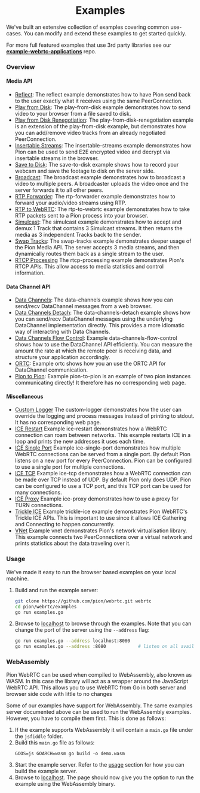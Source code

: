 <h1 align="center">
  Examples
</h1>

We've built an extensive collection of examples covering common use-cases. You can modify and extend these examples to get started quickly.

For more full featured examples that use 3rd party libraries see our **[example-webrtc-applications](https://github.com/pion/example-webrtc-applications)** repo.

### Overview
#### Media API
* [Reflect](reflect): The reflect example demonstrates how to have Pion send back to the user exactly what it receives using the same PeerConnection.
* [Play from Disk](play-from-disk): The play-from-disk example demonstrates how to send video to your browser from a file saved to disk.
* [Play from Disk Renegotiation](play-from-disk-renegotiation): The play-from-disk-renegotiation example is an extension of the play-from-disk example, but demonstrates how you can add/remove video tracks from an already negotiated PeerConnection.
* [Insertable Streams](insertable-streams): The insertable-streams example demonstrates how Pion can be used to send E2E encrypted video and decrypt via insertable streams in the browser.
* [Save to Disk](save-to-disk): The save-to-disk example shows how to record your webcam and save the footage to disk on the server side.
* [Broadcast](broadcast): The broadcast example demonstrates how to broadcast a video to multiple peers. A broadcaster uploads the video once and the server forwards it to all other peers.
* [RTP Forwarder](rtp-forwarder): The rtp-forwarder example demonstrates how to forward your audio/video streams using RTP.
* [RTP to WebRTC](rtp-to-webrtc): The rtp-to-webrtc example demonstrates how to take RTP packets sent to a Pion process into your browser.
* [Simulcast](simulcast): The simulcast example demonstrates how to accept and demux 1 Track that contains 3 Simulcast streams. It then returns the media as 3 independent Tracks back to the sender.
* [Swap Tracks](swap-tracks): The swap-tracks example demonstrates deeper usage of the Pion Media API. The server accepts 3 media streams, and then dynamically routes them back as a single stream to the user.
* [RTCP Processing](rtcp-processing) The rtcp-processing example demonstrates Pion's RTCP APIs. This allow access to media statistics and control information.

#### Data Channel API
* [Data Channels](data-channels): The data-channels example shows how you can send/recv DataChannel messages from a web browser.
* [Data Channels Detach](data-channels-detach): The data-channels-detach example shows how you can send/recv DataChannel messages using the underlying DataChannel implementation directly. This provides a more idiomatic way of interacting with Data Channels.
* [Data Channels Flow Control](data-channels-flow-control): Example data-channels-flow-control shows how to use the DataChannel API efficiently. You can measure the amount the rate at which the remote peer is receiving data, and structure your application accordingly.
* [ORTC](ortc): Example ortc shows how you an use the ORTC API for DataChannel communication.
* [Pion to Pion](pion-to-pion): Example pion-to-pion is an example of two pion instances communicating directly! It therefore has no corresponding web page.

#### Miscellaneous
* [Custom Logger](custom-logger) The custom-logger demonstrates how the user can override the logging and process messages instead of printing to stdout. It has no corresponding web page.
* [ICE Restart](ice-restart) Example ice-restart demonstrates how a WebRTC connection can roam between networks. This example restarts ICE in a loop and prints the new addresses it uses each time.
* [ICE Single Port](ice-single-port) Example ice-single-port demonstrates how multiple WebRTC connections can be served from a single port. By default Pion listens on a new port for every PeerConnection. Pion can be configured to use a single port for multiple connections.
* [ICE TCP](ice-tcp) Example ice-tcp demonstrates how a WebRTC connection can be made over TCP instead of UDP. By default Pion only does UDP. Pion can be configured to use a TCP port, and this TCP port can be used for many connections.
* [ICE Proxy](ice-proxy) Example ice-proxy demonstrates how to use a proxy for TURN connections.
* [Trickle ICE](trickle-ice) Example trickle-ice example demonstrates Pion WebRTC's Trickle ICE APIs. This is important to use since it allows ICE Gathering and Connecting to happen concurrently.
* [VNet](vnet) Example vnet demonstrates Pion's network virtualisation library. This example connects two PeerConnections over a virtual network and prints statistics about the data traveling over it.

### Usage
We've made it easy to run the browser based examples on your local machine.

1. Build and run the example server:
    ``` sh
    git clone https://github.com/pion/webrtc.git webrtc
    cd pion/webrtc/examples
    go run examples.go
    ```

2. Browse to [localhost](http://localhost) to browse through the examples. Note that you can change the port of the server using the ``--address`` flag:
    ``` sh
    go run examples.go --address localhost:8080
    go run examples.go --address :8080            # listen on all available interfaces
    ```

### WebAssembly
Pion WebRTC can be used when compiled to WebAssembly, also known as WASM. In
this case the library will act as a wrapper around the JavaScript WebRTC API.
This allows you to use WebRTC from Go in both server and browser side code with
little to no changes

Some of our examples have support for WebAssembly. The same examples server documented above can be used to run the WebAssembly examples. However, you have to compile them first. This is done as follows:

1. If the example supports WebAssembly it will contain a `main.go` file under the `jsfiddle` folder.
2. Build this `main.go` file as follows:
    ```
    GOOS=js GOARCH=wasm go build -o demo.wasm
    ```
3. Start the example server. Refer to the [usage](#usage) section for how you can build the example server.
4. Browse to [localhost](http://localhost). The page should now give you the option to run the example using the WebAssembly binary.

